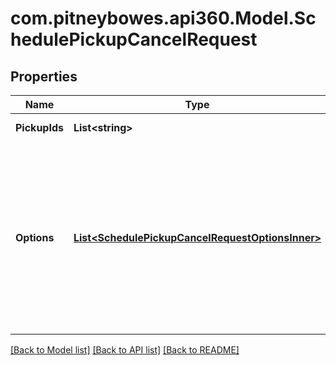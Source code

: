 # com.pitneybowes.api360.Model.SchedulePickupCancelRequest

## Properties

Name | Type | Description | Notes
------------ | ------------- | ------------- | -------------
**PickupIds** | **List&lt;string&gt;** | Unique identifiers for scheduled pickups. | 
**Options** | [**List&lt;SchedulePickupCancelRequestOptionsInner&gt;**](SchedulePickupCancelRequestOptionsInner.md) | An array of key-value pairs specifying additional parameters for the cancellation request. &lt;br/&gt;There are two required keys: &#x60;REQUESTOR_NAME&#x60; and &#x60;REASON_FOR_CANCEL&#x60;. The value for REQUESTOR_NAME is required, while the value for REASON_FOR_CANCEL is optional. | 

[[Back to Model list]](../../README.md#documentation-for-models) [[Back to API list]](../../README.md#documentation-for-api-endpoints) [[Back to README]](../../README.md)

